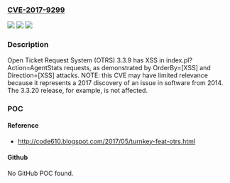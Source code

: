 ### [CVE-2017-9299](https://cve.mitre.org/cgi-bin/cvename.cgi?name=CVE-2017-9299)
![](https://img.shields.io/static/v1?label=Product&message=n%2Fa&color=blue)
![](https://img.shields.io/static/v1?label=Version&message=n%2Fa&color=blue)
![](https://img.shields.io/static/v1?label=Vulnerability&message=n%2Fa&color=brighgreen)

### Description

Open Ticket Request System (OTRS) 3.3.9 has XSS in index.pl?Action=AgentStats requests, as demonstrated by OrderBy=[XSS] and Direction=[XSS] attacks. NOTE: this CVE may have limited relevance because it represents a 2017 discovery of an issue in software from 2014. The 3.3.20 release, for example, is not affected.

### POC

#### Reference
- http://code610.blogspot.com/2017/05/turnkey-feat-otrs.html

#### Github
No GitHub POC found.


